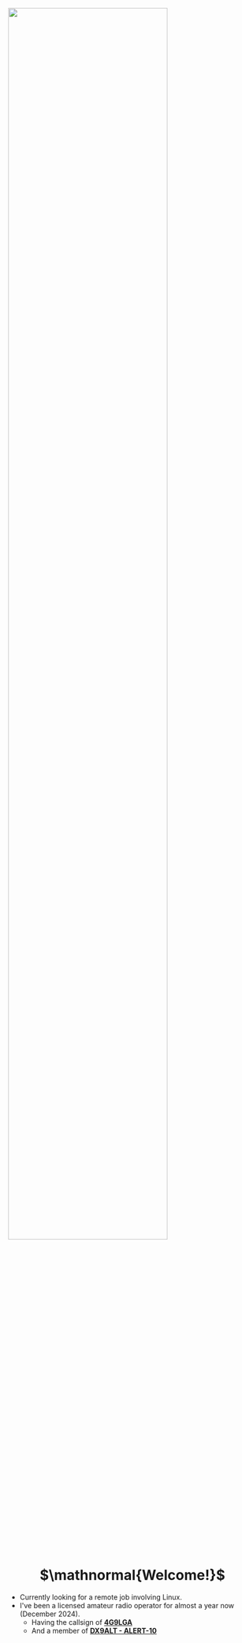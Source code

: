 <img align="center" style="padding:0px;width:80%" src="https://i.imgur.com/OvCXqPL.png"></img>


<h1 align="center" style="padding:0px;width:100%;">$\mathnormal{Welcome!}$</h1>

- Currently looking for a remote job involving Linux.
- I've been a licensed amateur radio operator for almost a year now (December 2024).
  - Having the callsign of [**4G9LGA**](https://radioid.net/database/view?callsign=4G9LGA)
  - And a member of [**DX9ALT - ALERT-10**](https://www.facebook.com/alert10inc.official.ph)
